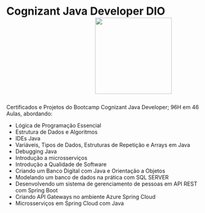 # Cognizant Java Developer DIO &nbsp;&nbsp;&nbsp;&nbsp;&nbsp;&nbsp;&nbsp;&nbsp;&nbsp;&nbsp;&nbsp;&nbsp;&nbsp;&nbsp;&nbsp;&nbsp;&nbsp;&nbsp;&nbsp;&nbsp;&nbsp;&nbsp; &nbsp;&nbsp;&nbsp;&nbsp;&nbsp;&nbsp;&nbsp;&nbsp;&nbsp;&nbsp;&nbsp; <img src="https://hermes.digitalinnovation.one/tracks/a814466a-ab18-4618-8c81-ce877b95e4f7.png" width="200" height="200">
Certificados e Projetos do Bootcamp Cognizant Java Developer; 
96H em 46 Aulas, abordando:
- Lógica de Programação Essencial
- Estrutura de Dados e Algoritmos
- IDEs Java
- Variáveis, Tipos de Dados, Estruturas de Repetição e Arrays em Java
- Debugging Java
- Introdução a microsserviços
- Introdução a Qualidade de Software
- Criando um Banco Digital com Java e Orientação a Objetos
- Modelando um banco de dados na prática com SQL SERVER
- Desenvolvendo um sistema de gerenciamento de pessoas em API REST com Spring Boot
- Criando API Gateways no ambiente Azure Spring Cloud
- Microsserviços em Spring Cloud com Java
